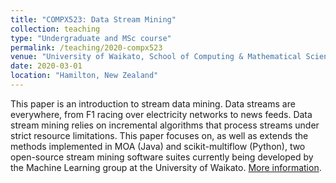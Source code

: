 ```yaml
---
title: "COMPX523: Data Stream Mining"
collection: teaching
type: "Undergraduate and MSc course"
permalink: /teaching/2020-compx523
venue: "University of Waikato, School of Computing & Mathematical Sciences"
date: 2020-03-01
location: "Hamilton, New Zealand"
---
```


This paper is an introduction to stream data mining. Data streams are everywhere, from F1 racing over electricity networks to news feeds. Data stream mining relies on incremental algorithms that process streams under strict resource limitations. This paper focuses on, as well as extends the methods implemented in MOA (Java) and scikit-multiflow (Python), two open-source stream mining software suites currently being developed by the Machine Learning group at the University of Waikato. [More information](https://papers.waikato.ac.nz/papers/2020/COMPX523). 